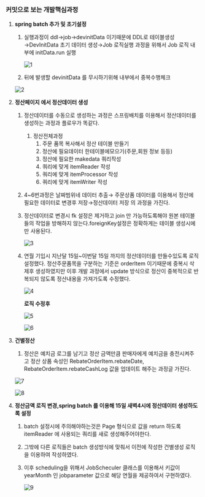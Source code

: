 ### 커밋으로 보는 개발핵심과정

1. **spring batch 추가 및 초기설정**
    1. 실행과정이 ddl→job→devinitData 이기때문에 
    DDL로 테이블생성→DevInitData 초기 데이터 생성→Job 로직실행
    과정을 위해서 Job 로직 내부에 initData.run 실행
        
       
        ![1](https://user-images.githubusercontent.com/40134318/199448340-8ade568e-2536-4697-af2e-259d619f8647.png)

    2. 뒤에 발생할 devinitData 를 무시하기위해 내부에서 중복수행체크
    
    ![2](https://user-images.githubusercontent.com/40134318/199448401-1acb5f82-c4bb-4780-a50e-1bf68552e1e2.png)

    
2. **정산페이지 에서 정산데이터 생성**
    1. 정산데이터를 수동으로 생성하는 과정은 스프링배치를 이용해서 정산데이터를 생성하는 과정과 플로우가 똑같다.
        1. 정산전체과정
            1. 주문 품목 복사해서 정산 테이블 만들기
            2. 정산에  필요데이터 한테이블에모으기(주문,회원 정보 등등)
            3. 정산에 필요한 makedata 쿼리작성
            4. 쿼리에 맞게 itemReader 작성
            5. 쿼리에 맞게 itemProcessor 작성
            6. 쿼리에 맞게 itemWriter 작성
    2. 4~6번과정은 날짜범위네 데이터 추출→ 주문상품 데이터를 이용해서 정산에 필요한 데이터로 변경후 저장→정산데이터 저장 의 과정을 가진다.
    3. 정산데이터로 변경시 fk 설정은 제거하고 join 만 가능하도록해야 원본 테이블들의 작업을 방해하지 않는다.foreignKey설정은 정확하게는 테이블 생성시에만 사용된다.
        
       ![3](https://user-images.githubusercontent.com/40134318/199448442-2d9d6af7-1679-4a7a-9abd-45f2f2b32cf6.png)

        
    4. 연월 기입시 지난달 15일~이번달 15일 까지의 정산데이터를 만들수있도록 로직설정했다.
    정산주문품목을 구분하는 기준은 orderItem 이기때문에 중복시 삭제후 생성하였지만 이후 개발 과정에서 update  방식으로 정산이 중복적으로 반복되지 않도록 정산내용을 가져가도록 수정했다.
        
        ![4](https://user-images.githubusercontent.com/40134318/199448488-b891b779-7134-4e86-9817-687382758903.png)

        
        **로직 수정후**
        
        ![5](https://user-images.githubusercontent.com/40134318/199448523-2db63cd9-7164-463e-bc36-f1db17fef3e1.png)

        ![6](https://user-images.githubusercontent.com/40134318/199448545-a8f6d9d1-7c96-48b6-98fc-a6a682bc90bf.png)

        
3. **건별정산**
    1. 정산은 예치금 로그를 남기고 정산 금액만큼 판매자에게 예치금을 충전시켜주고
    정산 상품 속성인 RebateOrderItem.rebateDate, RebateOrderItem.rebateCashLog 값을 업데이트 해주는 과정글 가진다.
    
    ![7](https://user-images.githubusercontent.com/40134318/199448569-fc45c4a3-a532-4aaa-b8fc-15dbc4046f41.png)

    
    ![8](https://user-images.githubusercontent.com/40134318/199448587-12fe550b-b116-4f5d-b1e3-141e46800379.png)

    
4. **정산금액 로직 변경,spring batch 를 이용해 15일 새벽4시에 정산데이터 생성하도록 설정**
    1. batch 설정시에 주의해야하는것은 Page 형식으로 값을 return 하도록 itemReader 에 사용되는 쿼리를 새로 생성해주어야한다.
    2. 그밖에 다른 로직들은 batch 생성방식에 맞춰서 이전에 작성한 건별생성 로직을 이용하여 작성하였다.
    3. 이후 scheduling을 위해서 JobScheculer 클래스를 이용해서 키값이 yearMonth 인  jobparameter 값으로 해당 연월을 제공하여서 구현하였다.
        
        ![9](https://user-images.githubusercontent.com/40134318/199448607-fff7cf2c-94fa-47cb-bac1-b28254876500.png)

